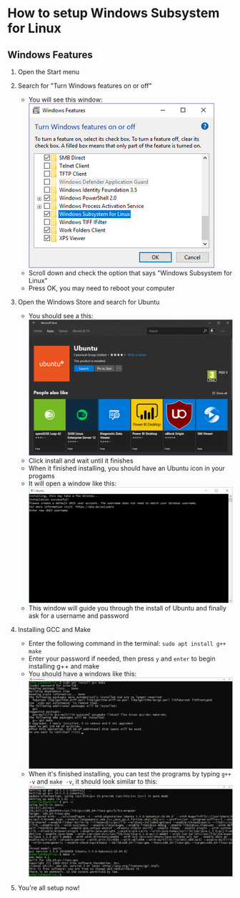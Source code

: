 # How to setup Windows Subsystem for Linux

## Windows Features
1. Open the Start menu

2. Search for "Turn Windows features on or off"
    - You will see this window: ![Windows Features](/images/windows/setup_wsl_1.png)
    - Scroll down and check the option that says "Windows Subsystem for Linux"
    - Press OK, you may need to reboot your computer

3. Open the Windows Store and search for Ubuntu
    - You should see a this: ![Ubuntu on Windows Store](/images/windows/setup_wsl_2.png)
    - Click install and wait until it finishes
    - When it finished installing, you should have an Ubuntu icon in your progams
    - It will open a window like this: ![Ubuntu install](/images/windows/setup_wsl_3.png)
    - This window will guide you through the install of Ubuntu and finally ask for a username and password

4. Installing GCC and Make
    - Enter the following command in the terminal: `sudo apt install g++ make`
    - Enter your password if needed, then press `y` and `enter` to begin installing g++ and make
    - You should have a windows like this: ![GGC Make install](/images/windows/setup_wsl_4.png)
    - When it's finished installing, you can test the programs by typing `g++ -v` and `make -v`, it should look similar to this: ![GGC Make version](/images/windows/setup_wsl_5.png)

5. You're all setup now!